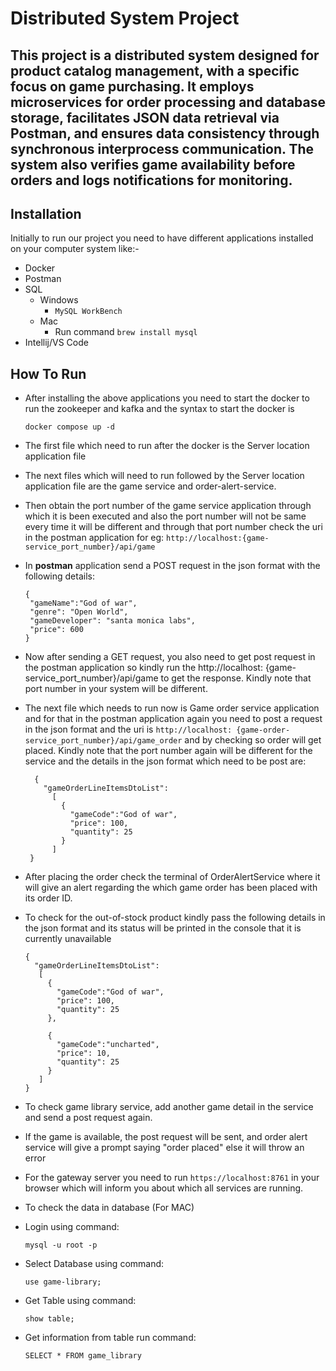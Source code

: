 # Distributed System Project

## This project is a distributed system designed for product catalog management, with a specific focus on game purchasing. It employs microservices for order processing and database storage, facilitates JSON data retrieval via Postman, and ensures data consistency through synchronous interprocess communication. The system also verifies game availability before orders and logs notifications for monitoring.

## Installation
Initially to run our project you need to have different applications installed on your computer system like:-
- Docker
- Postman
- SQL 
  - Windows
    - ```MySQL WorkBench```
  - Mac
    - Run command ```brew install mysql```
- Intellij/VS Code

## How To Run
- After installing the above applications you need to start the docker to run the zookeeper and kafka and the syntax to start the docker is

    ``` docker compose up -d ```


- The first file which need to run after the docker is the Server location application file
- The next files which will need to run followed by the Server location application file are the game service and order-alert-service.
- Then obtain the port number of the game service application through which it is been executed and also the port number will not be same every time it will be different and through that port number check the uri in the postman application for eg: 
  ``` http://localhost:{game-service_port_number}/api/game ```

- In <b>postman</b> application send a POST request in the json format with the following details:
  
  ```
  {
   "gameName":"God of war",
   "genre": "Open World",
   "gameDeveloper": "santa monica labs",
   "price": 600
  }
   ```

- Now after sending a GET request, you also need to get post request in the postman application so kindly run the http://localhost:
  {game-service_port_number}/api/game to get the response. Kindly note that port number in your system will be different.

- The next file which needs to run now is Game order service application and for that in the postman application again you need to post a request in the json format and the uri is 
 ``` http://localhost: {game-order-service_port_number}/api/game_order ``` 
  and by checking so order will get placed. Kindly note that the port number again will be different for the service and the details in the json format which need to be post are:

  ```
    {
      "gameOrderLineItemsDtoList":
        [
          {
            "gameCode":"God of war",
            "price": 100,
            "quantity": 25
          }
        ]
   }
  ```
- After placing the order check the terminal of OrderAlertService where it will give an alert regarding the which game order has been placed with its order ID.
- To check for the out-of-stock product kindly pass the following details in the json format and its status will be printed in the console that it is currently unavailable
  ```
  {
    "gameOrderLineItemsDtoList":
     [
       {
         "gameCode":"God of war",
         "price": 100,
         "quantity": 25
       },
       
       {
         "gameCode":"uncharted",
         "price": 10,
         "quantity": 25
       }
     ]
  }
  ```
- To check game library service, add another game detail in the service and send a post request again.
- If the game is available, the post request will be sent, and order alert service will give a prompt saying "order placed" else it will throw an error
- For the gateway server you need to run ```https://localhost:8761``` in your browser which will inform you about which all services are running.


- To check the data in database (For MAC)
- Login using command:

  ``` mysql -u root -p  ```

- Select Database using command:

  ```use game-library;```

- Get Table using command:

  ```show table;```

- Get information from table run command:
  
  ```SELECT * FROM game_library```

